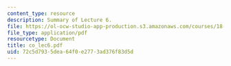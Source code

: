 ```yaml
---
content_type: resource
description: Summary of Lecture 6.
file: https://ol-ocw-studio-app-production.s3.amazonaws.com/courses/18-997-topics-in-combinatorial-optimization-spring-2004/72c5d7935dea64f0e2773ad376f83d5d_co_lec6.pdf
file_type: application/pdf
resourcetype: Document
title: co_lec6.pdf
uid: 72c5d793-5dea-64f0-e277-3ad376f83d5d
---
```

